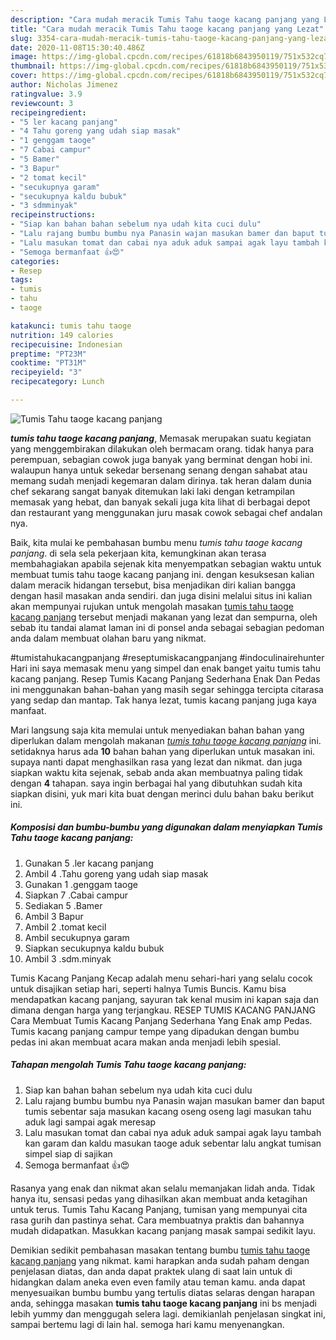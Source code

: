 ```yaml
---
description: "Cara mudah meracik Tumis Tahu taoge kacang panjang yang Lezat"
title: "Cara mudah meracik Tumis Tahu taoge kacang panjang yang Lezat"
slug: 3354-cara-mudah-meracik-tumis-tahu-taoge-kacang-panjang-yang-lezat
date: 2020-11-08T15:30:40.486Z
image: https://img-global.cpcdn.com/recipes/61818b6843950119/751x532cq70/tumis-tahu-taoge-kacang-panjang-foto-resep-utama.jpg
thumbnail: https://img-global.cpcdn.com/recipes/61818b6843950119/751x532cq70/tumis-tahu-taoge-kacang-panjang-foto-resep-utama.jpg
cover: https://img-global.cpcdn.com/recipes/61818b6843950119/751x532cq70/tumis-tahu-taoge-kacang-panjang-foto-resep-utama.jpg
author: Nicholas Jimenez
ratingvalue: 3.9
reviewcount: 3
recipeingredient:
- "5 ler kacang panjang"
- "4 Tahu goreng yang udah siap masak"
- "1 genggam taoge"
- "7 Cabai campur"
- "5 Bamer"
- "3 Bapur"
- "2 tomat kecil"
- "secukupnya garam"
- "secukupnya kaldu bubuk"
- "3 sdmminyak"
recipeinstructions:
- "Siap kan bahan bahan sebelum nya udah kita cuci dulu"
- "Lalu rajang bumbu bumbu nya Panasin wajan masukan bamer dan baput tumis sebentar saja masukan kacang oseng oseng lagi masukan tahu aduk lagi sampai agak meresap"
- "Lalu masukan tomat dan cabai nya aduk aduk sampai agak layu tambah kan garam dan kaldu masukan taoge aduk sebentar lalu angkat tumisan simpel siap di sajikan"
- "Semoga bermanfaat 👍😍"
categories:
- Resep
tags:
- tumis
- tahu
- taoge

katakunci: tumis tahu taoge 
nutrition: 149 calories
recipecuisine: Indonesian
preptime: "PT23M"
cooktime: "PT31M"
recipeyield: "3"
recipecategory: Lunch

---
```



![Tumis Tahu taoge kacang panjang](https://img-global.cpcdn.com/recipes/61818b6843950119/751x532cq70/tumis-tahu-taoge-kacang-panjang-foto-resep-utama.jpg)

<b><i>tumis tahu taoge kacang panjang</i></b>, Memasak merupakan suatu kegiatan yang menggembirakan dilakukan oleh bermacam orang. tidak hanya para perempuan, sebagian cowok juga banyak yang berminat dengan hobi ini. walaupun hanya untuk sekedar bersenang senang dengan sahabat atau memang sudah menjadi kegemaran dalam dirinya. tak heran dalam dunia chef sekarang sangat banyak ditemukan laki laki dengan ketrampilan memasak yang hebat, dan banyak sekali juga kita lihat di berbagai depot dan restaurant yang menggunakan juru masak cowok sebagai chef andalan nya.

Baik, kita mulai ke pembahasan bumbu menu <i>tumis tahu taoge kacang panjang</i>. di sela sela pekerjaan kita, kemungkinan akan terasa membahagiakan apabila sejenak kita menyempatkan sebagian waktu untuk membuat tumis tahu taoge kacang panjang ini. dengan kesuksesan kalian dalam meracik hidangan tersebut, bisa menjadikan diri kalian bangga dengan hasil masakan anda sendiri. dan juga disini melalui situs ini kalian akan mempunyai rujukan untuk mengolah masakan <u>tumis tahu taoge kacang panjang</u> tersebut menjadi makanan yang lezat dan sempurna, oleh sebab itu tandai alamat laman ini di ponsel anda sebagai sebagian pedoman anda dalam membuat olahan baru yang nikmat.

#tumistahukacangpanjang #reseptumiskacangpanjang #indoculinairehunter Hari ini saya memasak menu yang simpel dan enak banget yaitu tumis tahu kacang panjang. Resep Tumis Kacang Panjang Sederhana Enak Dan Pedas ini menggunakan bahan-bahan yang masih segar sehingga tercipta citarasa yang sedap dan mantap. Tak hanya lezat, tumis kacang panjang juga kaya manfaat.


Mari langsung saja kita memulai untuk menyediakan bahan bahan yang diperlukan dalam mengolah makanan <u><i>tumis tahu taoge kacang panjang</i></u> ini. setidaknya harus ada <b>10</b> bahan bahan yang diperlukan untuk masakan ini. supaya nanti dapat menghasilkan rasa yang lezat dan nikmat. dan juga siapkan waktu kita sejenak, sebab anda akan membuatnya paling tidak dengan <b>4</b> tahapan. saya ingin berbagai hal yang dibutuhkan sudah kita siapkan disini, yuk mari kita buat dengan merinci dulu bahan baku berikut ini.

<!--inarticleads1-->

##### Komposisi dan bumbu-bumbu yang digunakan dalam menyiapkan Tumis Tahu taoge kacang panjang:

1. Gunakan 5 .ler kacang panjang
1. Ambil 4 .Tahu goreng yang udah siap masak
1. Gunakan 1 .genggam taoge
1. Siapkan 7 .Cabai campur
1. Sediakan 5 .Bamer
1. Ambil 3 Bapur
1. Ambil 2 .tomat kecil
1. Ambil secukupnya garam
1. Siapkan secukupnya kaldu bubuk
1. Ambil 3 .sdm.minyak


Tumis Kacang Panjang Kecap adalah menu sehari-hari yang selalu cocok untuk disajikan setiap hari, seperti halnya Tumis Buncis. Kamu bisa mendapatkan kacang panjang, sayuran tak kenal musim ini kapan saja dan dimana dengan harga yang terjangkau. RESEP TUMIS KACANG PANJANG Cara Membuat Tumis Kacang Panjang Sederhana Yang Enak amp Pedas. Tumis kacang panjang campur tempe yang dipadukan dengan bumbu pedas ini akan membuat acara makan anda menjadi lebih spesial. 

<!--inarticleads2-->

##### Tahapan mengolah Tumis Tahu taoge kacang panjang:

1. Siap kan bahan bahan sebelum nya udah kita cuci dulu
1. Lalu rajang bumbu bumbu nya Panasin wajan masukan bamer dan baput tumis sebentar saja masukan kacang oseng oseng lagi masukan tahu aduk lagi sampai agak meresap
1. Lalu masukan tomat dan cabai nya aduk aduk sampai agak layu tambah kan garam dan kaldu masukan taoge aduk sebentar lalu angkat tumisan simpel siap di sajikan
1. Semoga bermanfaat 👍😍


Rasanya yang enak dan nikmat akan selalu memanjakan lidah anda. Tidak hanya itu, sensasi pedas yang dihasilkan akan membuat anda ketagihan untuk terus. Tumis Tahu Kacang Panjang, tumisan yang mempunyai cita rasa gurih dan pastinya sehat. Cara membuatnya praktis dan bahannya mudah didapatkan. Masukkan kacang panjang masak sampai sedikit layu. 

Demikian sedikit pembahasan masakan tentang bumbu <u>tumis tahu taoge kacang panjang</u> yang nikmat. kami harapkan anda sudah paham dengan penjelasan diatas, dan anda dapat praktek ulang di saat lain untuk di hidangkan dalam aneka even even family atau teman kamu. anda dapat menyesuaikan bumbu bumbu yang tertulis diatas selaras dengan harapan anda, sehingga masakan <b>tumis tahu taoge kacang panjang</b> ini bs menjadi lebih yummy dan menggugah selera lagi. demikianlah penjelasan singkat ini, sampai bertemu lagi di lain hal. semoga hari kamu menyenangkan.
